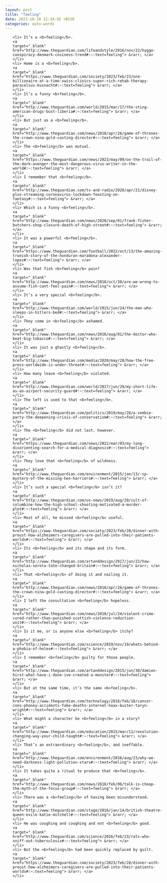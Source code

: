 ```yaml
---
layout: post
title: "feeling"
date: 2023-10-10 12:34:56 +0530
categories: auto-words
---
```

<ol>

    <li> It’s a <b>feeling</b>.
    <a 
    target="_blank" 
    href="http://www.theguardian.com/lifeandstyle/2016/nov/22/hygge-conspiracy-denmark-cosiness-trend#:~:text=feeling"> &rarr; </a>
    </li>
    <li> Home is a <b>feeling</b>.
    <a 
    target="_blank" 
    href="https://www.theguardian.com/society/2023/feb/23/one-billionaire-at-a-time-swiss-clinics-super-rich-rehab-therapy-paracelsus-kusnacht#:~:text=feeling"> &rarr; </a>
    </li>
    <li> It’s a funny <b>feeling</b>.
    <a 
    target="_blank" 
    href="http://www.theguardian.com/world/2015/mar/17/the-sting-american-drugs-bust-liberia#:~:text=feeling"> &rarr; </a>
    </li>
    <li> But just as a <b>feeling</b>.
    <a 
    target="_blank" 
    href="http://www.theguardian.com/news/2018/apr/26/game-of-thrones-the-crown-nina-gold-casting-director#:~:text=feeling"> &rarr; </a>
    </li>
    <li> The <b>feeling</b> was mutual.
    <a 
    target="_blank" 
    href="https://www.theguardian.com/news/2023/may/09/on-the-trail-of-the-dark-avenger-the-most-dangerous-virus-writer-in-the-world#:~:text=feeling"> &rarr; </a>
    </li>
    <li> I remember that <b>feeling</b>.
    <a 
    target="_blank" 
    href="http://www.theguardian.com/tv-and-radio/2020/apr/21/disney-plus-streaming-coronavirus-lockdown-feasting-on-fantasy#:~:text=feeling"> &rarr; </a>
    </li>
    <li> Which is a funny <b>feeling</b>.
    <a 
    target="_blank" 
    href="http://www.theguardian.com/news/2020/sep/01/frank-fisher-butchers-shop-closure-death-of-high-street#:~:text=feeling"> &rarr; </a>
    </li>
    <li> It was a powerful <b>feeling</b>.
    <a 
    target="_blank" 
    href="https://www.theguardian.com/football/2022/oct/13/the-amazing-trueish-story-of-the-honduran-maradona-alexander-lopez#:~:text=feeling"> &rarr; </a>
    </li>
    <li> Was that fish <b>feeling</b> pain?
    <a 
    target="_blank" 
    href="http://www.theguardian.com/news/2018/oct/30/are-we-wrong-to-assume-fish-cant-feel-pain#:~:text=feeling"> &rarr; </a>
    </li>
    <li> It’s a very special <b>feeling</b>.
    <a 
    target="_blank" 
    href="http://www.theguardian.com/world/2015/jun/24/the-man-who-sleeps-in-hitlers-bed#:~:text=feeling"> &rarr; </a>
    </li>
    <li> They come in <b>feeling</b> ashamed.
    <a 
    target="_blank" 
    href="http://www.theguardian.com/news/2016/aug/01/the-doctor-who-beat-big-tobacco#:~:text=feeling"> &rarr; </a>
    </li>
    <li> It was just a ghastly <b>feeling</b>.
    <a 
    target="_blank" 
    href="http://www.theguardian.com/media/2020/may/28/how-the-free-press-worldwide-is-under-threat#:~:text=feeling"> &rarr; </a>
    </li>
    <li> How many leave <b>feeling</b> violated.
    <a 
    target="_blank" 
    href="http://www.theguardian.com/world/2017/jun/29/my-short-life-as-an-airport-security-guard#:~:text=feeling"> &rarr; </a>
    </li>
    <li> The left is used to that <b>feeling</b>.
    <a 
    target="_blank" 
    href="http://www.theguardian.com/politics/2019/may/28/a-zombie-party-the-deepening-crisis-of-conservatism#:~:text=feeling"> &rarr; </a>
    </li>
    <li> The <b>feeling</b> did not last, however.
    <a 
    target="_blank" 
    href="https://www.theguardian.com/news/2022/mar/03/my-long-disorienting-search-for-a-medical-diagnosis#:~:text=feeling"> &rarr; </a>
    </li>
    <li> They love that <b>feeling</b> of wildness.
    <a 
    target="_blank" 
    href="http://www.theguardian.com/environment/2015/jan/13/-sp-mystery-of-the-missing-hen-harriers#:~:text=feeling"> &rarr; </a>
    </li>
    <li> It’s such a special <b>feeling</b> isn’t it?
    <a 
    target="_blank" 
    href="http://www.theguardian.com/us-news/2019/aug/20/cult-of-columbine-how-the-high-school-shooting-motivated-a-murder-plot#:~:text=feeling"> &rarr; </a>
    </li>
    <li> Most of all, he missed <b>feeling</b> useful.
    <a 
    target="_blank" 
    href="https://www.theguardian.com/society/2023/feb/28/dinner-with-proust-how-alzheimers-caregivers-are-pulled-into-their-patients-worlds#:~:text=feeling"> &rarr; </a>
    </li>
    <li> Its <b>feeling</b> and its shape and its form.
    <a 
    target="_blank" 
    href="http://www.theguardian.com/artanddesign/2017/jun/22/how-nicholas-serota-tate-changed-britain#:~:text=feeling"> &rarr; </a>
    </li>
    <li> That <b>feeling</b> of doing it and nailing it.
    <a 
    target="_blank" 
    href="http://www.theguardian.com/news/2018/apr/26/game-of-thrones-the-crown-nina-gold-casting-director#:~:text=feeling"> &rarr; </a>
    </li>
    <li> I left the consultation <b>feeling</b> hopeless.
    <a 
    target="_blank" 
    href="http://www.theguardian.com/news/2018/jul/24/violent-crime-cured-rather-than-punished-scottish-violence-reduction-unit#:~:text=feeling"> &rarr; </a>
    </li>
    <li> Is it me, or is anyone else <b>feeling</b> itchy?
    <a 
    target="_blank" 
    href="http://www.theguardian.com/science/2019/nov/19/whats-behind-a-phobia-of-holes#:~:text=feeling"> &rarr; </a>
    </li>
    <li> I remember <b>feeling</b> guilty for those people.
    <a 
    target="_blank" 
    href="http://www.theguardian.com/artanddesign/2015/jun/30/damien-hirst-what-have-i-done-ive-created-a-monster#:~:text=feeling"> &rarr; </a>
    </li>
    <li> But at the same time, it’s the same <b>feeling</b>.
    <a 
    target="_blank" 
    href="http://www.theguardian.com/technology/2016/feb/18/cancer-cons-phoney-accidents-fake-deaths-internet-hoax-buster-taryn-wright#:~:text=feeling"> &rarr; </a>
    </li>
    <li> What might a character be <b>feeling</b> in a story?
    <a 
    target="_blank" 
    href="http://www.theguardian.com/education/2015/mar/11/revolution-changing-way-your-child-taught#:~:text=feeling"> &rarr; </a>
    </li>
    <li> That’s an extraordinary <b>feeling</b>, and ineffable.
    <a 
    target="_blank" 
    href="http://www.theguardian.com/environment/2016/aug/23/why-we-need-darkness-light-pollution-stars#:~:text=feeling"> &rarr; </a>
    </li>
    <li> It takes quite a ritual to produce that <b>feeling</b>.
    <a 
    target="_blank" 
    href="http://www.theguardian.com/news/2018/feb/06/talk-is-cheap-the-myth-of-the-focus-group#:~:text=feeling"> &rarr; </a>
    </li>
    <li> There was a <b>feeling</b> of having been misunderstood.
    <a 
    target="_blank" 
    href="http://www.theguardian.com/stage/2016/jan/14/british-theatre-queen-exile-katie-mitchell#:~:text=feeling"> &rarr; </a>
    </li>
    <li> He was coughing and coughing and not <b>feeling</b> good.
    <a 
    target="_blank" 
    href="http://www.theguardian.com/science/2016/feb/23/rats-who-sniff-out-tubersulosis#:~:text=feeling"> &rarr; </a>
    </li>
    <li> But the <b>feeling</b> had been quickly replaced by guilt.
    <a 
    target="_blank" 
    href="https://www.theguardian.com/society/2023/feb/28/dinner-with-proust-how-alzheimers-caregivers-are-pulled-into-their-patients-worlds#:~:text=feeling"> &rarr; </a>
    </li>